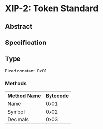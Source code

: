 # XIP-2: Token Standard

## Abstract

## Specification

## Type

Fixed constant: 0x01

### Methods

|Method Name|Bytecode|
|:---|:---|
|Name|0x01|
|Symbol|0x02|
|Decimals|0x03|
